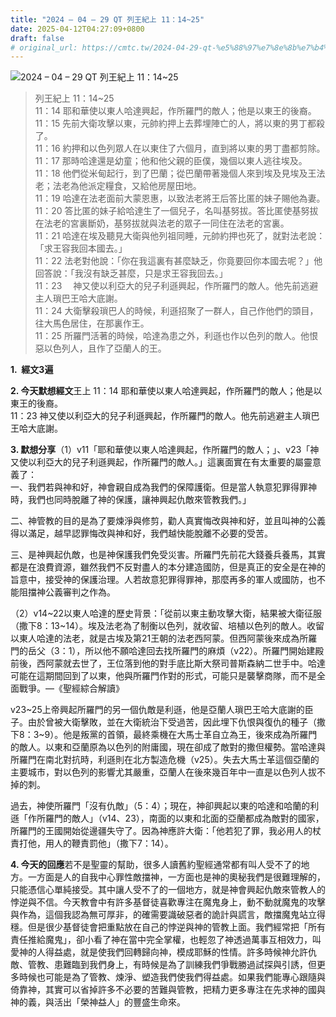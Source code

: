 ```yaml
---
title: "2024 – 04 – 29 QT 列王紀上 11：14~25"
date: 2025-04-12T04:27:09+0800
draft: false
# original_url: https://cmtc.tw/2024-04-29-qt-%e5%88%97%e7%8e%8b%e7%b4%80%e4%b8%8a-11%ef%bc%9a1425
---
```


![2024 – 04 – 29 QT 列王紀上 11：14~25](/images/qt.jpg  "2024 – 04 – 29 QT 列王紀上 11：14~25")

> 列王紀上 11：14~25  
> 11：14 耶和華使以東人哈達興起，作所羅門的敵人；他是以東王的後裔。  
> 11：15 先前大衛攻擊以東，元帥約押上去葬埋陣亡的人，將以東的男丁都殺了。  
> 11：16 約押和以色列眾人在以東住了六個月，直到將以東的男丁盡都剪除。  
> 11：17 那時哈達還是幼童；他和他父親的臣僕，幾個以東人逃往埃及。  
> 11：18 他們從米甸起行，到了巴蘭；從巴蘭帶著幾個人來到埃及見埃及王法老；法老為他派定糧食，又給他房屋田地。  
> 11：19 哈達在法老面前大蒙恩惠，以致法老將王后答比匿的妹子賜他為妻。  
> 11：20 答比匿的妹子給哈達生了一個兒子，名叫基努拔。答比匿使基努拔在法老的宮裏斷奶，基努拔就與法老的眾子一同住在法老的宮裏。  
> 11：21 哈達在埃及聽見大衛與他列祖同睡，元帥約押也死了，就對法老說：「求王容我回本國去。」  
> 11：22 法老對他說：「你在我這裏有甚麼缺乏，你竟要回你本國去呢？」他回答說：「我沒有缺乏甚麼，只是求王容我回去。」  
> 11：23 　神又使以利亞大的兒子利遜興起，作所羅門的敵人。他先前逃避主人瑣巴王哈大底謝。  
> 11：24 大衛擊殺瑣巴人的時候，利遜招聚了一群人，自己作他們的頭目，往大馬色居住，在那裏作王。  
> 11：25 所羅門活著的時候，哈達為患之外，利遜也作以色列的敵人。他恨惡以色列人，且作了亞蘭人的王。

**1.  經文3遍**

**2. 今天默想經文**王上 11：14 耶和華使以東人哈達興起，作所羅門的敵人；他是以東王的後裔。  
11：23 神又使以利亞大的兒子利遜興起，作所羅門的敵人。他先前逃避主人瑣巴王哈大底謝。

**3. 默想分享**（1）v11「耶和華使以東人哈達興起，作所羅門的敵人；」、v23「神又使以利亞大的兒子利遜興起，作所羅門的敵人。」這裏面實在有太重要的屬靈意義了：  
一、我們若與神和好，神會親自成為我們的保障護衛。但是當人執意犯罪得罪神時，我們也同時脫離了神的保護，讓神興起仇敵來管教我們。」

二、神管教的目的是為了要煉淨與修剪，勸人真實悔改與神和好，並且叫神的公義得以滿足，越早認罪悔改與神和好，我們越快能脫離不必要的受苦。

三、是神興起仇敵，也是神保護我們免受災害。所羅門先前花大錢養兵養馬，其實都是在浪費資源，雖然我們不反對盡人的本分建造國防，但是真正的安全是在神的旨意中，接受神的保護治理。人若故意犯罪得罪神，那麼再多的軍人或國防，也不能阻擋神公義審判之作為。

（2）v14~22以東人哈達的歷史背景：「從前以東主動攻擊大衛，結果被大衛征服（撒下8：13~14）。埃及法老為了制衡以色列，就收留、培植以色列的敵人。收留以東人哈達的法老，就是古埃及第21王朝的法老西阿蒙。但西阿蒙後來成為所羅門的岳父（3：1），所以他不願哈達回去找所羅門的麻煩（v22）。所羅門開始建殿前後，西阿蒙就去世了，王位落到他的對手底比斯大祭司普斯森納二世手中。哈達可能在這期間回到了以東，他與所羅門作對的形式，可能只是襲擊商隊，而不是全面戰爭。—《聖經綜合解讀》

v23~25上帝興起所羅門的另一個仇敵是利遜，他是亞蘭人瑣巴王哈大底謝的臣子。由於曾被大衛擊敗，並在大衛統治下受過苦，因此埋下仇恨與復仇的種子（撒下8：3~9）。他是叛黨的首領，最終乘機在大馬士革自立為王，後來成為所羅門的敵人。以東和亞蘭原為以色列的附庸國，現在卻成了敵對的撒但權勢。當哈達與所羅門在南北對抗時，利遜則在北方製造危機（v25）。失去大馬士革這個亞蘭的主要城市，對以色列的影響尤其嚴重，亞蘭人在後來幾百年中一直是以色列人拔不掉的刺。

過去，神使所羅門「沒有仇敵」（5：4）；現在，神卻興起以東的哈達和哈蘭的利遜「作所羅門的敵人」（v14、23），南面的以東和北面的亞蘭都成為敵對的國家，所羅門的王國開始從邊疆失守了。因為神應許大衛：「他若犯了罪，我必用人的杖責打他，用人的鞭責罰他」（撒下7：14）。

**4. 今天的回應**若不是聖靈的幫助，很多人讀舊約聖經通常都有叫人受不了的地方。一方面是人的自我中心罪性敵擋神，一方面也是神的奧秘我們是很難理解的，只能憑信心單純接受。其中讓人受不了的一個地方，就是神會興起仇敵來管教人的悖逆與不信。今天教會中有許多基督徒喜歡專注在魔鬼身上，動不動就魔鬼的攻擊與作為，這個我認為無可厚非，的確需要識破惡者的詭計與謊言，敵擋魔鬼站立得穩。但是很少基督徒會把重點放在自己的悖逆與神的管教上面。我們經常把「所有責任推給魔鬼」，卻小看了神在當中完全掌權，也輕忽了神透過萬事互相效力，叫愛神的人得益處，就是使我們回轉歸向神，模成耶穌的性情。許多時候神允許仇敵、管教、患難臨到我們身上，有時候是為了訓練我們爭戰勝過試探與引誘，但更多時候也可能是為了管教、煉淨、塑造我們使我們得益處。如果我們能專心跟隨與倚靠神，其實可以省掉許多不必要的苦難與管教，把精力更多專注在先求神的國與神的義，與活出「榮神益人」的豐盛生命來。